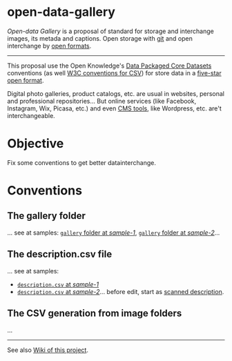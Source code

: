 # open-data-gallery
*Open-data Gallery* is a proposal of standard for storage and interchange images, its metada and captions. Open storage with [git](https://en.wikipedia.org/wiki/Git_(software)) and open interchange by [open formats](https://en.wikipedia.org/wiki/Open_data). 

-----

This proposal use the Open Knowledge's [Data Packaged Core Datasets](https://github.com/datasets) conventions (as well [W3C conventions for CSV](http://www.w3.org/TR/tabular-data-model/)) for store data in a [five-star open format](http://5stardata.info/en/).

Digital photo galleries, product catalogs, etc. are usual in websites, personal and professional repositories... But online services (like Facebook, Instagram, Wix, Picasa, etc.) and even [CMS tools](https://en.wikipedia.org/wiki/Content_management_system), like Wordpress, etc. are't interchangeable.

# Objective
Fix some conventions to get better datainterchange.

# Conventions

## The gallery folder
... see at samples: [`gallery` folder at *sample-1*](https://github.com/ppKrauss/open-data-gallery/tree/master/repo-sample1/gallery), [`gallery` folder at *sample-2*](https://github.com/ppKrauss/open-data-gallery/tree/master/repo-sample2/gallery)...

## The description.csv file
... see at samples: 
* [`description.csv`  at *sample-1*](https://github.com/ppKrauss/open-data-gallery/tree/master/repo-sample1/gallery/description.csv)
* [`description.csv`  at *sample-2*](https://github.com/ppKrauss/open-data-gallery/tree/master/repo-sample2/gallery/description.csv)... before edit, start as [scanned description](https://github.com/ppKrauss/open-data-gallery/blob/7ef7a025ea5dc0ffaad317a3f76d6dc4858a623e/repo-sample2/gallery/description.csv).


## The CSV generation from image folders 
...

------

See also [Wiki of this project](https://github.com/ppKrauss/open-data-gallery/wiki).
